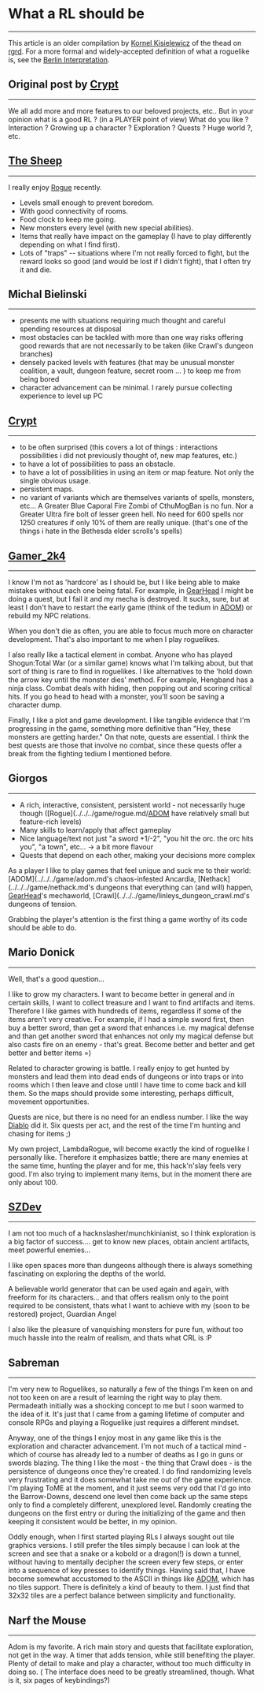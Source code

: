 # What a RL should be

---

This article is an older compilation by [Kornel Kisielewicz](../../../developer/kornel_kisielewicz.md) of the thead on [rgrd](../../development/communities/rgrd.md). For a more formal and widely-accepted definition of what a roguelike is, see the [Berlin Interpretation](../../berlin_interpretation.md).  

## Original post by [Crypt](../../../developer/crypt.md)

---

We all add more and more features to our beloved projects, etc.. But in your opinion what is a good RL ? (in a PLAYER point of view) What do you like ? Interaction ? Growing up a character ? Exploration ? Quests ? Huge world ?, etc.  

## [The Sheep](../../../developer/the_sheep.md)

---

I really enjoy [Rogue](../../../game/rogue.md) recently.  

* Levels small enough to prevent boredom.
* With good connectivity of rooms.
* Food clock to keep me going.
* New monsters every level (with new special abilities).
* Items that really have impact on the gameplay (I have to play differently depending on what I find first).
* Lots of "traps" -- situations where I'm not really forced to fight, but the reward looks so good (and would be lost if I didn't fight), that I often try it and die.  

## Michal Bielinski

---

* presents me with situations requiring much thought and careful spending resources at disposal
* most obstacles can be tackled with more than one way risks offering good rewards that are not necessarily to be taken (like Crawl's dungeon branches)
* densely packed levels with features (that may be unusual monster coalition, a vault, dungeon feature, secret room ... ) to keep me from being bored
* character advancement can be minimal. I rarely pursue collecting experience to level up PC  

## [Crypt](../../../developer/crypt.md)

---

* to be often surprised (this covers a lot of things : interactions possibilities i did not previously thought of, new map features, etc.)
* to have a lot of possibilities to pass an obstacle.
* to have a lot of possibilities in using an item or map feature. Not only the single obvious usage.
* persistent maps.
* no variant of variants which are themselves variants of spells, monsters, etc... A Greater Blue Caporal Fire Zombi of CthuMogBan is no fun. Nor a Greater Ultra fire bolt of lesser green hell. No need for 600 spells nor 1250 creatures if only 10% of them are really unique. (that's one of the things i hate in the Bethesda elder scrolls's spells)  

## [Gamer_2k4](../../../developer/gamer_2k4.md)

---

I know I'm not as 'hardcore' as I should be, but I like being able to make mistakes without each one being fatal. For example, in [GearHead](../../../game/gearhead.md) I might be doing a quest, but I fail it and my mecha is destroyed. It sucks, sure, but at least I don't have to restart the early game (think of the tedium in [ADOM](../../../game/adom.md)) or rebuild my NPC relations.  

When you don't die as often, you are able to focus much more on character development. That's also important to me when I play roguelikes.  

I also really like a tactical element in combat. Anyone who has played Shogun:Total War (or a similar game) knows what I'm talking about, but that sort of thing is rare to find in roguelikes. I like alternatives to the 'hold down the arrow key until the monster dies' method. For example, Hengband has a ninja class. Combat deals with hiding, then popping out and scoring critical hits. If you go head to head with a monster, you'll soon be saving a character dump.  

Finally, I like a plot and game development. I like tangible evidence that I'm progressing in the game, something more definitive than "Hey, these monsters are getting harder." On that note, quests are essential. I think the best quests are those that involve no combat, since these quests offer a break from the fighting tedium I mentioned before.  

## Giorgos

---

* A rich, interactive, consistent, persistent world - not necessarily huge though ([Rogue](../../../game/rogue.md/[ADOM](../../../game/adom.md) have relatively small but feature-rich levels)
* Many skills to learn/apply that affect gameplay
* Nice language/text not just "a sword +1/-2", "you hit the orc. the orc hits you", "a town", etc... -> a bit more flavour
* Quests that depend on each other, making your decisions more complex  

As a player I like to play games that feel unique and suck me to their world: [ADOM](../../../game/adom.md's chaos-infested Ancardia, [Nethack](../../../game/nethack.md's dungeons that everything can (and will) happen, [GearHead](../../../game/gearhead.md)'s mechaworld, [Crawl](../../../game/linleys_dungeon_crawl.md's dungeons of tension.  

Grabbing the player's attention is the first thing a game worthy of its code should be able to do.  

## Mario Donick

---

Well, that's a good question...  

I like to grow my characters. I want to become better in general and in certain skills, I want to collect treasure and I want to find artifacts and items. Therefore I like games with hundreds of items, regardless if some of the items aren't very creative. For example, if I had a simple sword first, then buy a better sword, than get a sword that enhances i.e. my magical defense and than get another sword that enhances not only my magical defense but also casts fire on an enemy - that's great. Become better and better and get better and better items =)  

Related to character growing is battle. I really enjoy to get hunted by monsters and lead them into dead ends of dungeons or into traps or into rooms which I then leave and close until I have time to come back and kill them. So the maps should provide some interesting, perhaps difficult, movement opportunities.  

Quests are nice, but there is no need for an endless number. I like the way [Diablo](../../../game/diablo.md) did it. Six quests per act, and the rest of the time I'm hunting and chasing for items ;)  

My own project, LambdaRogue, will become exactly the kind of roguelike I personally like. Therefore it emphasizes battle; there are many enemies at the same time, hunting the player and for me, this hack'n'slay feels very good. I'm also trying to implement many items, but in the moment there are only about 100.  

## [SZDev](../../../developer/szdev.md)

---

I am not too much of a hacknslasher/munchkinianist, so I think exploration is a big factor of success.... get to know new places, obtain ancient artifacts, meet powerful enemies...  

I like open spaces more than dungeons although there is always something fascinating on exploring the depths of the world.  

A believable world generator that can be used again and again, with freeform for its characters... and that offers realism only to the point required to be consistent, thats what I want to achieve with my (soon to be restored) project, Guardian Angel  

I also like the pleasure of vanquishing monsters for pure fun, without too much hassle into the realm of realism, and thats what CRL is :P  

## Sabreman

---

I'm very new to Roguelikes, so naturally a few of the things I'm keen on and not too keen on are a result of learning the right way to play them. Permadeath initially was a shocking concept to me but I soon warmed to the idea of it. It's just that I came from a gaming lifetime of computer and console RPGs and playing a Roguelike just requires a different mindset.  

Anyway, one of the things I enjoy most in any game like this is the exploration and character advancement. I'm not much of a tactical mind - which of course has already led to a number of deaths as I go in guns or swords blazing. The thing I like the most - the thing that Crawl does - is the persistence of dungeons once they're created. I do find randomizing levels very frustrating and it does somewhat take me out of the game experience. I'm playing ToME at the moment, and it just seems very odd that I'd go into the Barrow-Downs, descend one level then come back up the same steps only to find a completely different, unexplored level. Randomly creating the dungeons on the first entry or during the initializing of the game and then keeping it consistent would be better, in my opinion.  

Oddly enough, when I first started playing RLs I always sought out tile graphics versions. I still prefer the tiles simply because I can look at the screen and see that a snake or a kobold or a dragon(!) is down a tunnel, without having to mentally decipher the screen every few steps, or enter into a sequence of key presses to identify things. Having said that, I have become somewhat accustomed to the ASCII in things like [ADOM](../../../game/adom.md), which has no tiles support. There is definitely a kind of beauty to them. I just find that 32x32 tiles are a perfect balance between simplicity and functionality.  

## Narf the Mouse

---

Adom is my favorite. A rich main story and quests that facilitate exploration, not get in the way. A timer that adds tension, while still benefiting the player. Plenty of detail to make and play a character, without too much difficulty in doing so. ( The interface does need to be greatly streamlined, though. What is it, six pages of keybindings?)
